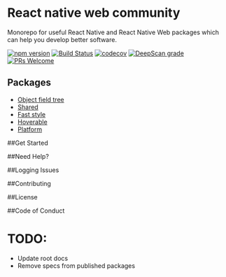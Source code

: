 # React native web community

Monorepo for useful React Native and React Native Web packages which can help you develop better software.

[![npm version](https://badge.fury.io/js/%40rnw-community%2Ffast-style.svg)](https://badge.fury.io/js/%40rnw-community%2Ffast-style)
[![Build Status](https://travis-ci.org/rnw-community/rnw-community.svg?branch=master)](https://travis-ci.org/rnw-community/rnw-community)
[![codecov](https://codecov.io/gh/rnw-community/rnw-community/branch/master/graph/badge.svg)](https://codecov.io/gh/rnw-community/rnw-community)
[![DeepScan grade](https://deepscan.io/api/teams/8839/projects/11043/branches/160336/badge/grade.svg)](https://deepscan.io/dashboard#view=project&tid=8839&pid=11043&bid=160336)
[![PRs Welcome](https://img.shields.io/badge/PRs-welcome-brightgreen.svg?style=flat-square)](http://makeapullrequest.com)

## Packages
- [Object field tree](https://github.com/rnw-community/rnw-community/tree/master/packages/object-field-tree)
- [Shared](https://github.com/rnw-community/rnw-community/tree/master/packages/shared)
- [Fast style](https://github.com/rnw-community/rnw-community/tree/master/packages/fast-style)
- [Hoverable](https://github.com/rnw-community/rnw-community/tree/master/packages/hoverable)
- [Platform](https://github.com/rnw-community/rnw-community/tree/master/packages/platform)

##Get Started

##Need Help?

##Logging Issues

##Contributing

##License

##Code of Conduct

# TODO:
- Update root docs
- Remove specs from published packages
